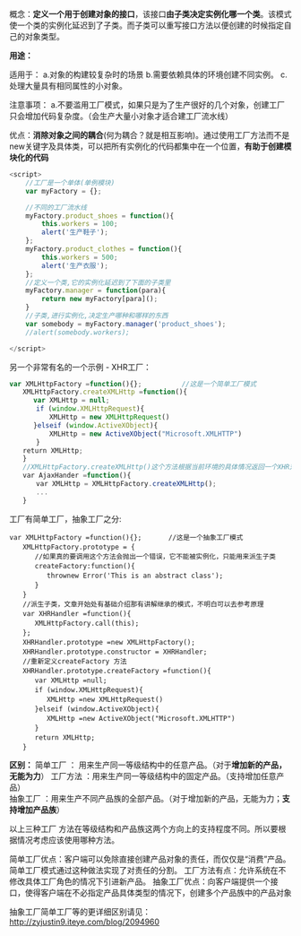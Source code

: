 概念：**定义一个用于创建对象的接口**，该接口**由子类决定实例化哪一个类**。该模式使一个类的实例化延迟到了子类。而子类可以重写接口方法以便创建的时候指定自己的对象类型。

**用途：**

适用于：
a.对象的构建较复杂时的场景
b.需要依赖具体的环境创建不同实例。
c.处理大量具有相同属性的小对象。

注意事项：
a.不要滥用工厂模式，如果只是为了生产很好的几个对象，创建工厂只会增加代码复杂度。（会生产大量小对象才适合建工厂流水线）

优点：**消除对象之间的耦合**(何为耦合？就是相互影响)。通过使用工厂方法而不是new关键字及具体类，可以把所有实例化的代码都集中在一个位置，**有助于创建模块化的代码**

```javascript
<script>
    //工厂是一个单体(单例模块)
    var myFactory = {};

    //不同的工厂流水线
    myFactory.product_shoes = function(){
        this.workers = 100;
        alert('生产鞋子');
    };
    myFactory.product_clothes = function(){
        this.workers = 500;
        alert('生产衣服');
    };
    //定义一个类,它的实例化延迟到了下面的子类里
    myFactory.manager = function(para){
        return new myFactory[para]();
    }
    //子类,进行实例化,决定生产哪种和哪样的东西
    var somebody = myFactory.manager('product_shoes');
    //alert(somebody.workers);

</script>
```

另一个非常有名的一个示例 - XHR工厂：

```javascript
var XMLHttpFactory =function(){};　　　　　　//这是一个简单工厂模式
　　XMLHttpFactory.createXMLHttp =function(){
　　　 var XMLHttp = null;
　　　　if (window.XMLHttpRequest){
　　　　　　XMLHttp = new XMLHttpRequest()
　　　 }elseif (window.ActiveXObject){
　　　　　　XMLHttp = new ActiveXObject("Microsoft.XMLHTTP")
　　　　}
　　return XMLHttp;
　　}
　　//XMLHttpFactory.createXMLHttp()这个方法根据当前环境的具体情况返回一个XHR对象。
　　var AjaxHander =function(){
　　　　var XMLHttp = XMLHttpFactory.createXMLHttp();
　　　　...
　　}
```

工厂有简单工厂，抽象工厂之分:

```
var XMLHttpFactory =function(){};　     //这是一个抽象工厂模式
　　XMLHttpFactory.prototype = {
   　　//如果真的要调用这个方法会抛出一个错误，它不能被实例化，只能用来派生子类
   　　createFactory:function(){
      　　thrownew Error('This is an abstract class');
   　　}
　　}
　　//派生子类，文章开始处有基础介绍那有讲解继承的模式，不明白可以去参考原理
　　var XHRHandler =function(){
   　　XMLHttpFactory.call(this);
　　};
　　XHRHandler.prototype =new XMLHttpFactory();
　　XHRHandler.prototype.constructor = XHRHandler;
　　//重新定义createFactory 方法
　　XHRHandler.prototype.createFactory =function(){
   　　var XMLHttp =null;
   　　if (window.XMLHttpRequest){
      　　XMLHttp =new XMLHttpRequest()
   　　}elseif (window.ActiveXObject){
      　　XMLHttp =new ActiveXObject("Microsoft.XMLHTTP")
   　　}
   　　return XMLHttp;
　　}
```

**区别：**
简单工厂 ： 用来生产同一等级结构中的任意产品。（对于**增加新的产品，无能为力**）
工厂方法 ：用来生产同一等级结构中的固定产品。（支持增加任意产品）   
抽象工厂 ：用来生产不同产品族的全部产品。（对于增加新的产品，无能为力；**支持增加产品族**）  
 
以上三种工厂 方法在等级结构和产品族这两个方向上的支持程度不同。所以要根据情况考虑应该使用哪种方法。  
 
简单工厂优点：客户端可以免除直接创建产品对象的责任，而仅仅是“消费”产品。简单工厂模式通过这种做法实现了对责任的分割。
工厂方法有点：允许系统在不修改具体工厂角色的情况下引进新产品。 
抽象工厂优点：向客户端提供一个接口，使得客户端在不必指定产品具体类型的情况下，创建多个产品族中的产品对象 

抽象工厂简单工厂等的更详细区别请见：http://zyjustin9.iteye.com/blog/2094960

